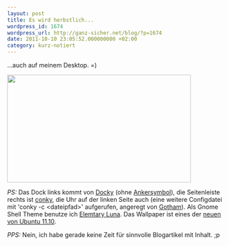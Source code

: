 ```yaml
---
layout: post
title: Es wird herbstlich...
wordpress_id: 1674
wordpress_url: http://ganz-sicher.net/blog/?p=1674
date: 2011-10-10 23:05:52.000000000 +02:00
category: kurz-notiert
---
```

...auch auf meinem Desktop. =)

<a href="{{site.url}}/wp-content/uploads/herbst.png"><img src="{{site.url}}/wp-content/uploads/herbst.png" alt="" width="425" height="250" /></a>

*PS:* Das Dock links kommt von <a href="https://launchpad.net/docky">Docky</a> (ohne <a href="http://forum.ubuntuusers.de/topic/docky-anker-entfernen/">Ankersymbol</a>), die Seitenleiste rechts ist <a href="http://ganz-sicher.net/blog/tutorials-tipps/gnome-3-und-conky/">conky</a>, die Uhr auf der linken Seite auch (eine weitere Configdatei mit 'conky -c &lt;dateipfad&gt;' aufgerufen, angeregt von <a href="http://psyjunta.deviantart.com/art/Gotham-Conky-config-205465419">Gotham</a>). Als Gnome Shell Theme benutze ich <a href="http://half-left.deviantart.com/art/GNOME-Shell-Elementary-Luna-251149793">Elemtary Luna</a>. Das Wallpaper ist eines der <a href="http://www.omgubuntu.co.uk/2011/09/ubuntu-11-10-wallpapers-download/">neuen von Ubuntu 11.10</a>.

*PPS:* Nein, ich habe gerade keine Zeit für sinnvolle Blogartikel mit Inhalt. ;p
